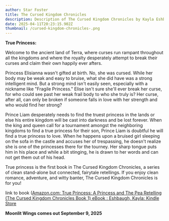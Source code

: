 ```yaml
---
author: Star Foster
title: The Cursed Kingdom Chronicles
description: Description of The Cursed Kingdom Chronicles by Kayla Eshbaugh
date: 2025-04-11T20:23:15.902Z
thumbnail: /cursed-kingdom-chronicles-.png
---
```

**T﻿rue Princess:**

Welcome to the ancient land of Terra, where curses run rampant throughout all the kingdoms and where the royalty desperately attempt to break their curses and claim their own happily ever afters.

Princess Elisianna wasn't gifted at birth. No, she was cursed. While her body may be weak and easy to bruise, what she did have was a strong intelligent mind. But a strong mind isn't easily seen, especially with a nickname like "Fragile Princess." Elise isn't sure she'll ever break her curse, for who could see past her weak frail body to who she truly is? Her curse, after all, can only be broken if someone falls in love with her strength and who would find her strong?

Prince Liam desperately needs to find the truest princess in the lands or else his entire kingdom will be cast into darkness and be lost forever. When the king and queen call for a tournament amongst the neighboring kingdoms to find a true princess for their son, Prince Liam is doubtful he will find a true princess to love. When he happens upon a bruised girl sleeping on the sofa in the castle and accuses her of trespassing, he doesn't realize she is one of the princesses there for the tourney. Her sharp tongue puts him in his place and while a bit stinging, he is drawn to her words and can not get them out of his head.

True princess is the first book in The Cursed Kingdom Chronicles, a series of clean stand-alone but connected, fairytale retellings. If you enjoy clean romance, adventure, and witty banter, The Cursed Kingdom Chronicles is for you!

l﻿ink to book ([Amazon.com: True Princess: A Princess and The Pea Retelling (The Cursed Kingdom Chronicles Book 1) eBook : Eshbaugh, Kayla: Kindle Store](https://www.amazon.com/gp/product/B09ZDXDN2N?ref_=dbs_m_mng_rwt_calw_tkin_0&storeType=ebooks)



**Moonlit Wings comes out September 9, 2025**